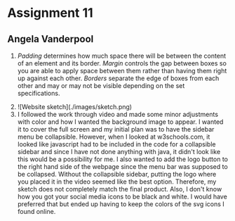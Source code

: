 # Assignment 11
## Angela Vanderpool

1. *Padding* determines how much space there will be between the content of an element and its border. *Margin* controls the gap between boxes so you are able to apply space between them rather than having them right up against each other. *Borders* separate the edge of boxes from each other and may or may not be visible depending on the set specifications.

2. <!-- Insert image of sketch --> ![Website sketch](./images/sketch.png)

3. <!-- Work cycle summary --> I followed the work through video and made some minor adjustments with color and how I wanted the background image to appear. I wanted it to cover the full screen and my initial plan was to have the sidebar menu be collapsible. However, when I looked at w3schools.com, it looked like javascript had to be included in the code for a collapsible sidebar and since I have not done anything with java, it didn't look like this would be a possibility for me. I also wanted to add the logo button to the right hand side of the webpage since the menu bar was supposed to be collapsed. Without the collapsible sidebar, putting the logo where you placed it in the video seemed like the best option. Therefore, my sketch does not completely match the final product. Also, I don't know how you got your social media icons to be black and white. I would have preferred that but ended up having to keep the colors of the svg icons I found online.

